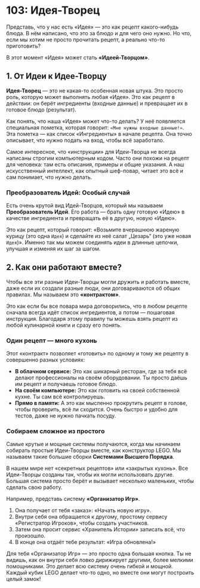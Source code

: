 # 103: Идея-Творец

Представь, что у нас есть «Идея» — это как рецепт какого-нибудь блюда. В нём написано, что это за блюдо и для чего оно нужно. Но что, если мы хотим не просто прочитать рецепт, а реально что-то приготовить? 

В этот момент «Идея» может стать **«Идеей-Творцом»**. 

## 1. От Идеи к Идее-Творцу

**Идея-Творец** — это не какая-то особенная новая штука. Это просто роль, которую может выполнять любая «Идея». Это как рецепт в действии: он берёт ингредиенты (входные данные) и превращает их в готовое блюдо (результат).

Как понять, что наша «Идея» может что-то делать? У неё появляется специальная пометка, которая говорит: `«Мне нужны входные данные!»`. Эта пометка — как список «Ингредиенты» в начале рецепта. Она точно описывает, что нужно подать на вход, чтобы всё заработало.

Самое интересное, что «инструкции» для Идеи-Творца не всегда написаны строгим компьютерным кодом. Часто они похожи на рецепт для человека: там есть описания, примеры и общие указания. А наш искусственный интеллект, как опытный шеф-повар, читает это всё и сам понимает, что нужно делать.

### Преобразователь Идей: Особый случай

Есть очень крутой вид Идей-Творцов, который мы называем **Преобразователь Идей**. Его работа — брать одну готовую «Идею» в качестве ингредиента и превращать её в другую, новую «Идею».

Это как рецепт, который говорит: «Возьмите вчерашнюю жареную курицу (это одна `Идея`) и сделайте из неё салат „Цезарь“ (это уже новая `Идея`)». Именно так мы можем соединять идеи в длинные цепочки, улучшая и изменяя их шаг за шагом.

## 2. Как они работают вместе?

Чтобы все эти разные Идеи-Творцы могли дружить и работать вместе, даже если их создали разные люди, они договариваются об общих правилах. Мы называем это **«контрактом»**.

Это как если бы все повара мира договорились, что в любом рецепте сначала всегда идёт список ингредиентов, а потом — пошаговая инструкция. Благодаря этому правилу ты можешь взять рецепт из любой кулинарной книги и сразу его понять. 

### Один рецепт — много кухонь

Этот «контракт» позволяет «готовить» по одному и тому же рецепту в совершенно разных условиях:

*   **В облачном сервисе:** Это как шикарный ресторан, где за тебя всё делают профессионалы на своём оборудовании. Ты просто даёшь им рецепт и получаешь готовое блюдо.
*   **На своём компьютере:** Это как готовить на своей собственной кухне. Ты сам всё контролируешь.
*   **Прямо в памяти:** А это как мысленно прокрутить рецепт в голове, чтобы проверить, всё ли сходится. Очень быстро и удобно для тестов, даже не нужно пачкать посуду.

### Собираем сложное из простого

Самые крутые и мощные системы получаются, когда мы начинаем собирать простые Идеи-Творцы вместе, как конструктор LEGO. Мы называем такие большие сборки **Системами Высшего Порядка**.

В нашем мире нет «секретных рецептов» или «закрытых кухонь». Все Идеи-Творцы созданы так, чтобы их могли использовать другие. Большая система просто берёт и вызывает несколько маленьких, чтобы сделать свою работу.

Например, представь систему **«Организатор Игр»**.

1.  Она получает от тебя «заказ»: «Начать новую игру».
2.  Внутри себя она обращается к другому, простому сервису «Регистратор Игроков», чтобы создать участников.
3.  Затем она просит сервис «Хранитель Истории» записать всё, что произошло.
4.  В конце она отдаёт тебе результат: «Игра обновлена!»

Для тебя «Организатор Игр» — это просто одна большая кнопка. Ты не видишь, как он внутри себя ловко дирижирует другими, более мелкими помощниками. Это делает всю систему очень гибкой и мощной. Каждый кубик LEGO делает что-то одно, но вместе они могут построить целый замок!